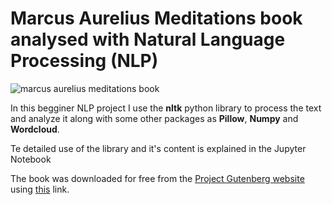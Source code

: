# Marcus Aurelius Meditations book analysed with Natural Language Processing (NLP)
![marcus aurelius meditations book](https://i.ytimg.com/vi/rqqjU7zCI10/maxresdefault.jpg)

In this begginer NLP project I use the **nltk** python library to process the text and analyze it along with some other packages as **Pillow**, **Numpy** and **Wordcloud**.

Te detailed use of the library and it's content is explained in the Jupyter Notebook

The book was downloaded for free from the [Project Gutenberg website](https://gutenberg.org/) using [this](https://gutenberg.org/ebooks/2680) link.
